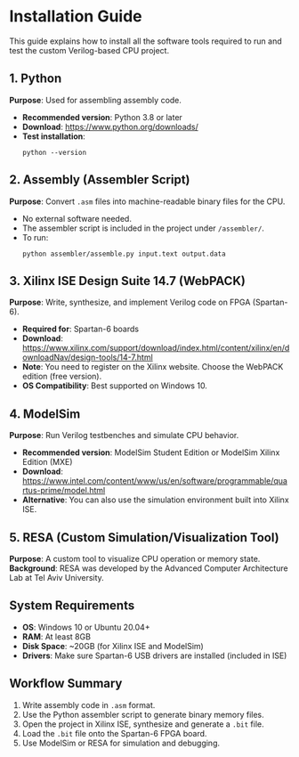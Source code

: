 # Installation Guide

This guide explains how to install all the software tools required to run and test the custom Verilog-based CPU project.

## 1. Python

**Purpose**: Used for assembling assembly code.

- **Recommended version**: Python 3.8 or later  
- **Download**: https://www.python.org/downloads/  
- **Test installation**:
  ```
  python --version
  ```

## 2. Assembly (Assembler Script)

**Purpose**: Convert `.asm` files into machine-readable binary files for the CPU.

- No external software needed.
- The assembler script is included in the project under `/assembler/`.
- To run:
  ```
  python assembler/assemble.py input.text output.data
  ```

## 3. Xilinx ISE Design Suite 14.7 (WebPACK)

**Purpose**: Write, synthesize, and implement Verilog code on FPGA (Spartan-6).

- **Required for**: Spartan-6 boards 
- **Download**:  
  https://www.xilinx.com/support/download/index.html/content/xilinx/en/downloadNav/design-tools/14-7.html
- **Note**: You need to register on the Xilinx website. Choose the WebPACK edition (free version).
- **OS Compatibility**: Best supported on Windows 10.

## 4. ModelSim

**Purpose**: Run Verilog testbenches and simulate CPU behavior.

- **Recommended version**: ModelSim Student Edition or ModelSim Xilinx Edition (MXE)
- **Download**:  
  https://www.intel.com/content/www/us/en/software/programmable/quartus-prime/model.html
- **Alternative**: You can also use the simulation environment built into Xilinx ISE.

## 5. RESA (Custom Simulation/Visualization Tool)

**Purpose**: A custom tool to visualize CPU operation or memory state.
**Background**: RESA was developed by the Advanced Computer Architecture Lab at Tel Aviv University.



## System Requirements

- **OS**: Windows 10 or Ubuntu 20.04+  
- **RAM**: At least 8GB  
- **Disk Space**: ~20GB (for Xilinx ISE and ModelSim)  
- **Drivers**: Make sure Spartan-6 USB drivers are installed (included in ISE)

## Workflow Summary

1. Write assembly code in `.asm` format.
2. Use the Python assembler script to generate binary memory files.
3. Open the project in Xilinx ISE, synthesize and generate a `.bit` file.
4. Load the `.bit` file onto the Spartan-6 FPGA board.
5. Use ModelSim or RESA for simulation and debugging.
